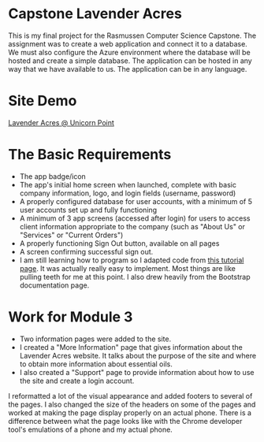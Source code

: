 # Capstone Lavender Acres

This is my final project for the Rasmussen Computer Science Capstone. The assignment was to create a web application and connect it to a database. We must also configure the Azure environment where the database will be hosted and create a simple database. The application can be hosted in any way that we have available to us. The application can be in any language.

# Site Demo
[Lavender Acres @ Unicorn Point](https://www.unicornpoint.net/lavender)

# The Basic Requirements

* The app badge/icon
* The app's initial home screen when launched, complete with basic company information, logo, and login fields (username, password)
* A properly configured database for user accounts, with a minimum of 5 user accounts set up and fully functioning
* A minimum of 3 app screens (accessed after login) for users to access client information appropriate to the company (such as "About Us" or "Services" or "Current Orders")
* A properly functioning Sign Out button, available on all pages
* A screen confirming successful sign out.
* I am still learning how to program so I adapted code from [this tutorial page](https://www.tutorialrepublic.com/php-tutorial/php-mysql-login-system.php). It was actually really easy to implement. Most things are like pulling teeth for me at this point. I also drew heavily from the Bootstrap documentation page.

# Work for Module 3

* Two information pages were added to the site.
* I created a "More Information" page that gives information about the Lavender Acres website. It talks about the purpose of the site and where to obtain more information about essential oils.
* I also created a "Support" page to provide information about how to use the site and create a login account.

I reformatted a lot of the visual appearance and added footers to several of the pages. I also changed the size of the headers on some of the pages and worked at making the page display properly on an actual phone. There is a difference between what the page looks like with the Chrome developer tool's emulations of a phone and my actual phone.
